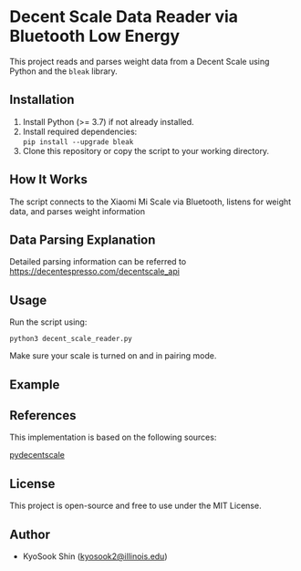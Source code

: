 # Decent Scale Data Reader via Bluetooth Low Energy
This project reads and parses weight data from a Decent Scale using Python and the `bleak` library.  
  
## Installation
1. Install Python (>= 3.7) if not already installed.  
2. Install required dependencies:  
    `pip install --upgrade bleak`
3. Clone this repository or copy the script to your working directory.  
  
  
## How It Works  
The script connects to the Xiaomi Mi Scale via Bluetooth, listens for weight data, and parses weight information  


## Data Parsing Explanation
Detailed parsing information can be referred to https://decentespresso.com/decentscale_api

## Usage
Run the script using:

`python3 decent_scale_reader.py`  
  
Make sure your scale is turned on and in pairing mode.


## Example

## References
This implementation is based on the following sources:

[pydecentscale](https://github.com/lucapinello/pydecentscale)


## License
This project is open-source and free to use under the MIT License.
  
## Author
* KyoSook Shin (kyosook2@illinois.edu)


